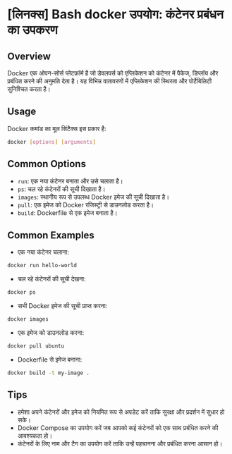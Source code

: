 # [लिनक्स] Bash docker उपयोग: कंटेनर प्रबंधन का उपकरण

## Overview
Docker एक ओपन-सोर्स प्लेटफ़ॉर्म है जो डेवलपर्स को एप्लिकेशन को कंटेनर में पैकेज, डिप्लॉय और प्रबंधित करने की अनुमति देता है। यह विभिन्न वातावरणों में एप्लिकेशन की स्थिरता और पोर्टेबिलिटी सुनिश्चित करता है।

## Usage
Docker कमांड का मूल सिंटैक्स इस प्रकार है:
```bash
docker [options] [arguments]
```

## Common Options
- `run`: एक नया कंटेनर बनाता और उसे चलाता है।
- `ps`: चल रहे कंटेनरों की सूची दिखाता है।
- `images`: स्थानीय रूप से उपलब्ध Docker इमेज की सूची दिखाता है।
- `pull`: एक इमेज को Docker रजिस्ट्री से डाउनलोड करता है।
- `build`: Dockerfile से एक इमेज बनाता है।

## Common Examples
- एक नया कंटेनर चलाना:
```bash
docker run hello-world
```

- चल रहे कंटेनरों की सूची देखना:
```bash
docker ps
```

- सभी Docker इमेज की सूची प्राप्त करना:
```bash
docker images
```

- एक इमेज को डाउनलोड करना:
```bash
docker pull ubuntu
```

- Dockerfile से इमेज बनाना:
```bash
docker build -t my-image .
```

## Tips
- हमेशा अपने कंटेनरों और इमेज को नियमित रूप से अपडेट करें ताकि सुरक्षा और प्रदर्शन में सुधार हो सके।
- Docker Compose का उपयोग करें जब आपको कई कंटेनरों को एक साथ प्रबंधित करने की आवश्यकता हो।
- कंटेनरों के लिए नाम और टैग का उपयोग करें ताकि उन्हें पहचानना और प्रबंधित करना आसान हो।